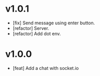 # v1.0.1

- [fix] Send message using enter button.
- [refactor] Server.
- [refactor] Add dot env.

# v1.0.0

- [feat] Add a chat with socket.io